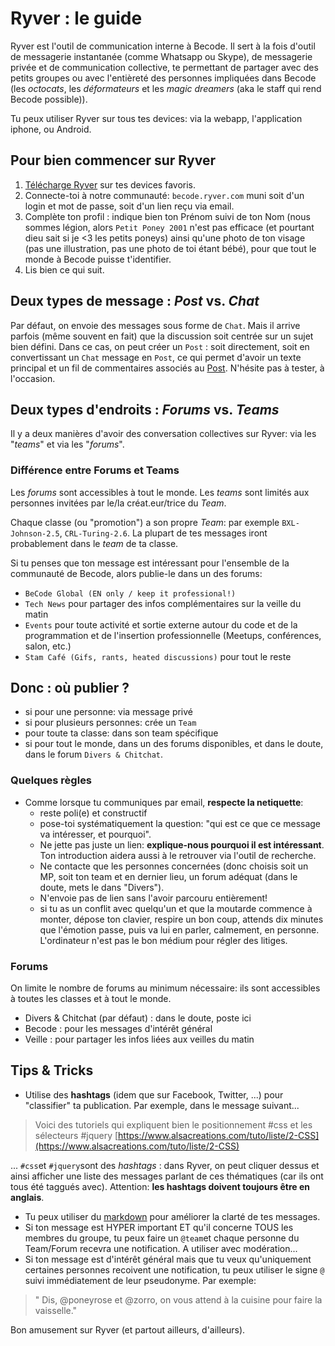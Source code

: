 # Ryver : le guide

Ryver est l'outil de communication interne à Becode. Il sert à la fois d'outil de messagerie instantanée (comme Whatsapp ou Skype), de messagerie privée et de communication collective, te permettant de partager avec des petits groupes ou avec l'entièreté des personnes impliquées dans Becode (les *octocats*, les *déformateurs* et les *magic dreamers* (aka le staff qui rend Becode possible)).  

Tu peux utiliser Ryver sur tous tes devices: via la webapp, l'application iphone, ou Android.

## Pour bien commencer sur Ryver
1. [Télécharge Ryver](https://ryver.com/downloads/) sur tes devices favoris.
2. Connecte-toi à notre communauté: `becode.ryver.com` muni soit d'un login et mot de passe, soit d'un lien reçu via email.
3. Complète ton profil : indique bien ton Prénom suivi de ton Nom (nous sommes légion, alors `Petit Poney 2001` n'est pas efficace (et pourtant dieu sait si je <3 les petits poneys) ainsi qu'une photo de ton visage (pas une illustration, pas une photo de toi étant bébé), pour que tout le monde à Becode puisse t'identifier.
4. Lis bien ce qui suit.

## Deux types de message : *Post* vs. *Chat*
Par défaut, on envoie des messages sous forme de `Chat`. Mais il arrive parfois (même souvent en fait) que la discussion soit centrée sur un sujet bien défini. Dans ce cas, on peut créer un `Post` : soit directement, soit en convertissant un `Chat` message en `Post`, ce qui permet d'avoir un texte principal et un fil de commentaires associés au [Post](http://support.ryver.com/what-makes-posts-powerful/).  N'hésite pas à tester, à l'occasion.

## Deux types d'endroits : *Forums* vs. *Teams*
Il y a deux manières d'avoir des conversation collectives sur Ryver: via les "*teams*" et via les "*forums*".  

### Différence entre Forums et Teams
Les *forums* sont accessibles à tout le monde. Les *teams* sont limités aux personnes invitées par le/la créat.eur/trice du *Team*.

Chaque classe (ou "promotion") a son propre *Team*: par exemple `BXL-Johnson-2.5`, `CRL-Turing-2.6`. La plupart de tes messages iront probablement dans le *team* de ta classe.

Si tu penses que ton message est intéressant pour l'ensemble de la communauté de Becode, alors publie-le dans un des forums:  

- ``BeCode Global (EN only / keep it professional!)``
- `Tech News` pour partager des infos complémentaires sur la veille du matin
- `Events` pour toute activité et sortie externe autour du code et de la programmation et de l'insertion professionnelle (Meetups, conférences, salon, etc.)
- `Stam Café (Gifs, rants, heated discussions)` pour tout le reste

## Donc : où publier ?
- si  pour une personne: via message privé
- si pour plusieurs personnes: crée un `Team`
- pour toute ta classe: dans son team spécifique
- si pour tout le monde, dans un des forums disponibles, et dans le doute, dans le forum `Divers & Chitchat`.

### Quelques règles
- Comme lorsque tu communiques par email, **respecte la netiquette**:
	- reste poli(e) et constructif
	- pose-toi systématiquement la question: "qui est ce que ce message va intéresser, et pourquoi".
	- Ne jette pas juste un lien: **explique-nous pourquoi il est intéressant**. Ton introduction aidera aussi à le retrouver via l'outil de recherche.
	- Ne contacte que les personnes concernées (donc choisis soit un MP, soit ton team et en dernier lieu, un forum adéquat (dans le doute, mets le dans "Divers").
	- N'envoie pas de lien sans l'avoir parcouru entièrement!
	- si tu as un conflit avec quelqu'un et que la moutarde commence à monter, dépose ton clavier, respire un bon coup, attends dix minutes que l'émotion passe, puis va lui en parler, calmement, en personne. L'ordinateur n'est pas le bon médium pour régler des litiges.

### Forums
On limite le nombre de forums au minimum nécessaire: ils sont accessibles à toutes les classes et à tout le monde.
- Divers & Chitchat (par défaut) : dans le doute, poste ici
- Becode : pour les messages d'intérêt général
- Veille : pour partager les infos liées aux veilles du matin

## Tips & Tricks
- Utilise des **hashtags** (idem que sur Facebook, Twitter, ...) pour "classifier" ta publication. Par exemple, dans le message suivant...

>Voici des tutoriels qui expliquent bien le positionnement #css et les sélecteurs #jquery [https://www.alsacreations.com/tuto/liste/2-CSS](https://www.alsacreations.com/tuto/liste/2-CSS)

... `#css`et `#jquery`sont des *hashtags* : dans Ryver, on peut cliquer dessus et ainsi afficher une liste des messages parlant de ces thématiques (car ils ont tous été taggués avec). Attention: **les hashtags doivent toujours être en anglais**.  

- Tu peux utiliser du [markdown](http://support.ryver.com/markdown/) pour améliorer la clarté de tes messages.
- Si ton message est HYPER important ET qu'il concerne TOUS les membres du groupe, tu peux faire un `@team`et chaque personne du Team/Forum recevra une notification. A utiliser avec modération...
- Si ton message est d'intérêt général mais que tu veux qu'uniquement certaines personnes recoivent une notification, tu peux utiliser le signe `@` suivi immédiatement de leur pseudonyme. Par exemple:  
> " Dis, @poneyrose et @zorro, on vous attend à la cuisine pour faire la vaisselle."


Bon amusement sur Ryver (et partout ailleurs, d'ailleurs).
